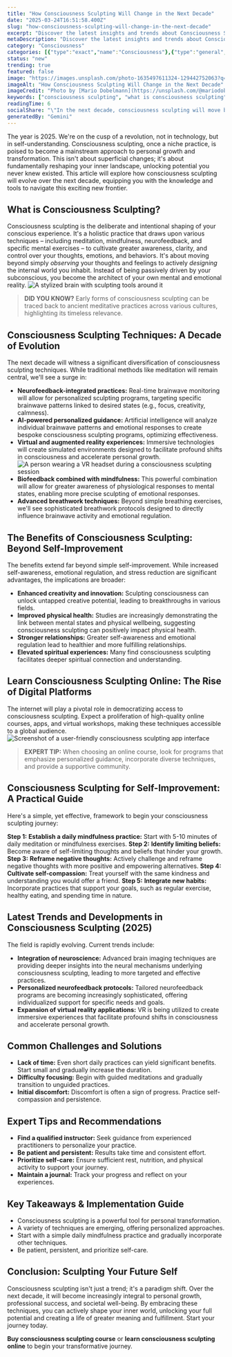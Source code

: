 ```yaml
---
title: "How Consciousness Sculpting Will Change in the Next Decade"
date: "2025-03-24T16:51:58.400Z"
slug: "how-consciousness-sculpting-will-change-in-the-next-decade"
excerpt: "Discover the latest insights and trends about Consciousness Sculpting. This comprehensive guide covers everything you need to know about Consciousness Sculpting in 2025."
metaDescription: "Discover the latest insights and trends about Consciousness Sculpting. This comprehensive guide covers everything you need to know about Consciousness Scul..."
category: "Consciousness"
categories: [{"type":"exact","name":"Consciousness"},{"type":"general","name":"Self-Improvement"},{"type":"medium","name":"Mindfulness Practices"},{"type":"specific","name":"Cognitive Behavioral Therapy"},{"type":"niche","name":"Emotional Regulation"}]
status: "new"
trending: true
featured: false
image: "https://images.unsplash.com/photo-1635497611324-129442752063?q=85&w=1200&fit=max&fm=webp&auto=compress"
imageAlt: "How Consciousness Sculpting Will Change in the Next Decade"
imageCredit: "Photo by [Mario Dobelmann](https://unsplash.com/@mariodobelmann) on Unsplash"
keywords: ["consciousness sculpting", "what is consciousness sculpting", "consciousness sculpting techniques", "consciousness sculpting benefits", "buy consciousness sculpting course", "learn consciousness sculpting online", "consciousness sculpting meditation", "how to sculpt your consciousness", "consciousness sculpting for self-improvement", "best consciousness sculpting program"]
readingTime: 6
socialShare: "\"In the next decade, consciousness sculpting will move beyond self-improvement; it will become a fundamental tool for unlocking human potential and reshaping our collective future.\""
generatedBy: "Gemini"
---
```




The year is 2025.  We're on the cusp of a revolution, not in technology, but in self-understanding.  Consciousness sculpting, once a niche practice, is poised to become a mainstream approach to personal growth and transformation.  This isn't about superficial changes; it's about fundamentally reshaping your inner landscape, unlocking potential you never knew existed. This article will explore how consciousness sculpting will evolve over the next decade, equipping you with the knowledge and tools to navigate this exciting new frontier.

## What is Consciousness Sculpting?

Consciousness sculpting is the deliberate and intentional shaping of your conscious experience. It's a holistic practice that draws upon various techniques – including meditation, mindfulness, neurofeedback, and specific mental exercises – to cultivate greater awareness, clarity, and control over your thoughts, emotions, and behaviors.  It's about moving beyond simply *observing* your thoughts and feelings to actively *designing* the internal world you inhabit.  Instead of being passively driven by your subconscious, you become the architect of your own mental and emotional reality. ![A stylized brain with sculpting tools around it](https://images.unsplash.com/photo-1451187580459-43490279c0fa?q=85&w=1200&fit=max&fm=webp&auto=compress)

> **DID YOU KNOW?**  Early forms of consciousness sculpting can be traced back to ancient meditative practices across various cultures, highlighting its timeless relevance.

## Consciousness Sculpting Techniques: A Decade of Evolution

The next decade will witness a significant diversification of consciousness sculpting techniques.  While traditional methods like meditation will remain central, we'll see a surge in:

* **Neurofeedback-integrated practices:**  Real-time brainwave monitoring will allow for personalized sculpting programs, targeting specific brainwave patterns linked to desired states (e.g., focus, creativity, calmness).
* **AI-powered personalized guidance:**  Artificial intelligence will analyze individual brainwave patterns and emotional responses to create bespoke consciousness sculpting programs, optimizing effectiveness.
* **Virtual and augmented reality experiences:** Immersive technologies will create simulated environments designed to facilitate profound shifts in consciousness and accelerate personal growth.  ![A person wearing a VR headset during a consciousness sculpting session](https://images.unsplash.com/photo-1484417894907-623942c8ee29?q=85&w=1200&fit=max&fm=webp&auto=compress)
* **Biofeedback combined with mindfulness:** This powerful combination will allow for greater awareness of physiological responses to mental states, enabling more precise sculpting of emotional responses.
* **Advanced breathwork techniques:**  Beyond simple breathing exercises, we'll see sophisticated breathwork protocols designed to directly influence brainwave activity and emotional regulation.

## The Benefits of Consciousness Sculpting: Beyond Self-Improvement

The benefits extend far beyond simple self-improvement.  While increased self-awareness, emotional regulation, and stress reduction are significant advantages, the implications are broader:

* **Enhanced creativity and innovation:** Sculpting consciousness can unlock untapped creative potential, leading to breakthroughs in various fields.
* **Improved physical health:**  Studies are increasingly demonstrating the link between mental states and physical wellbeing, suggesting consciousness sculpting can positively impact physical health.
* **Stronger relationships:**  Greater self-awareness and emotional regulation lead to healthier and more fulfilling relationships.
* **Elevated spiritual experiences:**  Many find consciousness sculpting facilitates deeper spiritual connection and understanding.

## Learn Consciousness Sculpting Online: The Rise of Digital Platforms

The internet will play a pivotal role in democratizing access to consciousness sculpting.  Expect a proliferation of high-quality online courses, apps, and virtual workshops, making these techniques accessible to a global audience.  ![Screenshot of a user-friendly consciousness sculpting app interface](https://images.unsplash.com/photo-1517976487492-5750f3195933?q=85&w=1200&fit=max&fm=webp&auto=compress)

> **EXPERT TIP:** When choosing an online course, look for programs that emphasize personalized guidance, incorporate diverse techniques, and provide a supportive community.

##  Consciousness Sculpting for Self-Improvement: A Practical Guide

Here's a simple, yet effective, framework to begin your consciousness sculpting journey:

**Step 1:**  **Establish a daily mindfulness practice:** Start with 5-10 minutes of daily meditation or mindfulness exercises.
**Step 2:** **Identify limiting beliefs:**  Become aware of self-limiting thoughts and beliefs that hinder your growth.
**Step 3:** **Reframe negative thoughts:**  Actively challenge and reframe negative thoughts with more positive and empowering alternatives.
**Step 4:**  **Cultivate self-compassion:**  Treat yourself with the same kindness and understanding you would offer a friend.
**Step 5:**  **Integrate new habits:**  Incorporate practices that support your goals, such as regular exercise, healthy eating, and spending time in nature.

## Latest Trends and Developments in Consciousness Sculpting (2025)

The field is rapidly evolving. Current trends include:

* **Integration of neuroscience:**  Advanced brain imaging techniques are providing deeper insights into the neural mechanisms underlying consciousness sculpting, leading to more targeted and effective practices.
* **Personalized neurofeedback protocols:**  Tailored neurofeedback programs are becoming increasingly sophisticated, offering individualized support for specific needs and goals.
* **Expansion of virtual reality applications:**  VR is being utilized to create immersive experiences that facilitate profound shifts in consciousness and accelerate personal growth.

## Common Challenges and Solutions

* **Lack of time:**  Even short daily practices can yield significant benefits.  Start small and gradually increase the duration.
* **Difficulty focusing:**  Begin with guided meditations and gradually transition to unguided practices.
* **Initial discomfort:**  Discomfort is often a sign of progress.  Practice self-compassion and persistence.

## Expert Tips and Recommendations

* **Find a qualified instructor:**  Seek guidance from experienced practitioners to personalize your practice.
* **Be patient and persistent:**  Results take time and consistent effort.
* **Prioritize self-care:**  Ensure sufficient rest, nutrition, and physical activity to support your journey.
* **Maintain a journal:**  Track your progress and reflect on your experiences.

## Key Takeaways & Implementation Guide

* Consciousness sculpting is a powerful tool for personal transformation.
*  A variety of techniques are emerging, offering personalized approaches.
*  Start with a simple daily mindfulness practice and gradually incorporate other techniques.
*  Be patient, persistent, and prioritize self-care.

## Conclusion: Sculpting Your Future Self

Consciousness sculpting isn't just a trend; it's a paradigm shift.  Over the next decade, it will become increasingly integral to personal growth, professional success, and societal well-being.  By embracing these techniques, you can actively shape your inner world, unlocking your full potential and creating a life of greater meaning and fulfillment.  Start your journey today.  

**Buy consciousness sculpting course** or **learn consciousness sculpting online** to begin your transformative journey.

